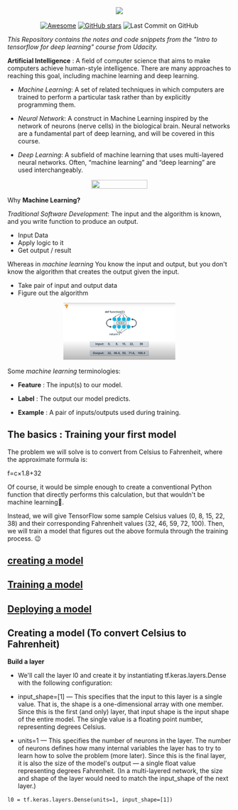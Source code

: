 <p align="center"><img src="https://www.gstatic.com/devrel-devsite/prod/va2f579f943e40687d02fe75a771878e054c901286ea550f8e49c5efb402dac68/tensorflow/images/lockup.svg"></p>

<div align="center">

[![Awesome](https://cdn.rawgit.com/sindresorhus/awesome/d7305f38d29fed78fa85652e3a63e154dd8e8829/media/badge.svg)](https://github.com/Aman-zishan/Intro-to-ML-tensorflow) 
[![GitHub stars](https://img.shields.io/github/stars/Aman-zishan/Intro-to-ML-tensorflow)](https://github.com/Aman-zishan/Intro-to-ML-tensorflow/stargazers)
![Last Commit on GitHub](https://img.shields.io/github/last-commit/Aman-zishan/Intro-to-ML-tensorflow.svg)

</div>

*This Repository contains the notes and code snippets from the "Intro to tensorflow for deep learning" course from Udacity.*

**Artificial Intelligence** : A field of computer science that aims to make computers achieve human-style intelligence. There are many approaches to reaching this goal, including machine learning and deep learning.

- *Machine Learning*: A set of related techniques in which computers are trained to perform a particular task rather than by explicitly programming them.

- *Neural Network*: A construct in Machine Learning inspired by the network of neurons (nerve cells) in the biological brain. Neural networks are a fundamental part of deep learning, and will be covered in this course.

- *Deep Learning*: A subfield of machine learning that uses multi-layered neural networks. Often, “machine learning” and “deep learning” are used interchangeably.

<p align="center"><img height="50%" width="50%" src="https://video.udacity-data.com/topher/2019/April/5cb900ab_ai-diagram/ai-diagram.png"></p>

Why **Machine Learning?**

*Traditional Software Development*: The input and the algorithm is known, and you write function to produce an output.

- Input Data
- Apply logic to it
- Get output / result

Whereas in *machine learning* You know the input and output, but you don't know the algorithm  that creates the output given the input.

- Take pair of input and output data
- Figure out the algorithm

<p align="center"><img height="50%" width="50%" src="assets/ML.png"></p>

Some *machine learning* terminologies:

- **Feature** : The input(s) to our model.

- **Label** : The output our model predicts.

- **Example** : A pair of inputs/outputs used during training.

## The basics : Training your first model

The problem we will solve is to convert from Celsius to Fahrenheit, where the approximate formula is:

f=c×1.8+32 

Of course, it would be simple enough to create a conventional Python function that directly performs this calculation, but that wouldn't be machine learning:robot:.

Instead, we will give TensorFlow some sample Celsius values (0, 8, 15, 22, 38) and their corresponding Fahrenheit values (32, 46, 59, 72, 100). Then, we will train a model that figures out the above formula through the training process. :wink:

## [creating a model](#creating-a-model-(To-convert-Celsius-to-Fahrenheit))
## [Training a model](#)
## [Deploying a model](#)

## Creating a model (To convert Celsius to Fahrenheit)

**Build a layer**
- We'll call the layer l0 and create it by instantiating tf.keras.layers.Dense with the following configuration:

- input_shape=[1] — This specifies that the input to this layer is a single value. That is, the shape is a one-dimensional array with one member. Since this is the first (and only) layer, that input shape is the input shape of the entire model. The single value is a floating point number, representing degrees Celsius.

- units=1 — This specifies the number of neurons in the layer. The number of neurons defines how many internal variables the layer has to try to learn how to solve the problem (more later). Since this is the final layer, it is also the size of the model's output — a single float value representing degrees Fahrenheit. (In a multi-layered network, the size and shape of the layer would need to match the input_shape of the next layer.)

```
l0 = tf.keras.layers.Dense(units=1, input_shape=[1])

```

